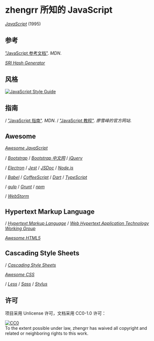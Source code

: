 # zhengrr 所知的 JavaScript

[*JavaScript*](https://developer.mozilla.org/docs/Web/JavaScript) (1995)

## 参考

["JavaScript 参考文档"](https://developer.mozilla.org/docs/Web/JavaScript/Reference). *MDN*.

[*SRI Hash Generator*](https://srihash.org)

## 风格

[![JavaScript Style Guide](https://cdn.rawgit.com/standard/standard/master/badge.svg)](https://github.com/standard/standard)

## 指南

/ ["JavaScript 指南"](https://developer.mozilla.org/docs/Web/JavaScript/Guide). *MDN*.
/ ["JavaScript 教程"](https://www.liaoxuefeng.com/wiki/001434446689867b27157e896e74d51a89c25cc8b43bdb3000). *廖雪峰的官方网站*.

## Awesome

[*Awesome JavaScript*](https://github.com/sorrycc/awesome-javascript)

/ [*Bootstrap*](https://getbootstrap.com/)
/ [*Bootstrap 中文网*](http://www.bootcss.com/)
/ [*jQuery*](https://jquery.com/)

/ [*Electron*](https://electronjs.org/)
/ [*Jest*](https://jestjs.io/)
/ [*JSDoc*](http://usejsdoc.org/)
/ [*Node.js*](https://nodejs.org/)

/ [*Babel*](https://babeljs.io/)
/ [*CoffeeScript*](https://coffeescript.org/)
/ [*Dart*](https://dartlang.org/)
/ [*TypeScript*](https://www.typescriptlang.org/)

/ [*gulp*](https://gulpjs.com/)
/ [*Grunt*](https://gruntjs.com/)
/ [*npm*](https://npmjs.com/)

/ [*WebStorm*](https://jetbrains.com/webstorm/)

## Hypertext Markup Language

/ [*Hypertext Markup Language*](https://w3.org/html/)
/ [*Web Hypertext Application Technology Working Group*](https://whatwg.org/)

[*Awesome HTML5*](https://github.com/diegocard/awesome-html5)

## Cascading Style Sheets

/ [*Cascading Style Sheets*](https://www.w3.org/Style/CSS/)

[*Awesome CSS*](https://github.com/awesome-css-group/awesome-css)

/ [*Less*](http://lesscss.org/)
/ [*Sass*](https://sass-lang.com/)
/ [*Stylus*](http://stylus-lang.com/)

## 许可

项目采用 Unlicense 许可，文档采用 CC0-1.0 许可：

<p xmlns:dct="https://purl.org/dc/terms/">
  <a rel="license"
     href="https://creativecommons.org/publicdomain/zero/1.0/">
    <img src="https://licensebuttons.net/p/zero/1.0/88x31.png" style="border-style: none;" alt="CC0" />
  </a>
  <br />
  To the extent possible under law,
  <span resource="[_:publisher]" rel="dct:publisher">
    <span property="dct:title">zhengrr</span></span>
  has waived all copyright and related or neighboring rights to this work.
</p>
